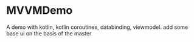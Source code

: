 # MVVMDemo

A demo with kotlin, kotlin coroutines, databinding, viewmodel.
add some base ui on the basis of the master 